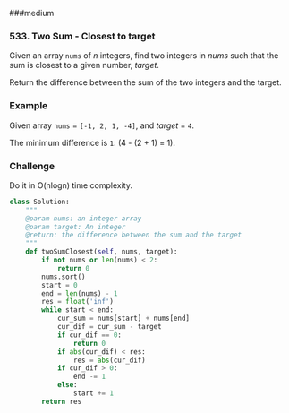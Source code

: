 ###medium

### 533. Two Sum - Closest to target

Given an array `nums` of *n* integers, find two integers in *nums* such that the sum is closest to a given number, *target*.

Return the difference between the sum of the two integers and the target.

### Example

Given array `nums` = `[-1, 2, 1, -4]`, and *target* = `4`.

The minimum difference is `1`. (4 - (2 + 1) = 1).

### Challenge

Do it in O(nlogn) time complexity.

```python
class Solution:
    """
    @param nums: an integer array
    @param target: An integer
    @return: the difference between the sum and the target
    """
    def twoSumClosest(self, nums, target):
        if not nums or len(nums) < 2:
            return 0
        nums.sort()
        start = 0
        end = len(nums) - 1
        res = float('inf')
        while start < end:
            cur_sum = nums[start] + nums[end]
            cur_dif = cur_sum - target
            if cur_dif == 0:
                return 0
            if abs(cur_dif) < res:
                res = abs(cur_dif)
            if cur_dif > 0:
                end -= 1
            else:
                start += 1
        return res
                
            
```

